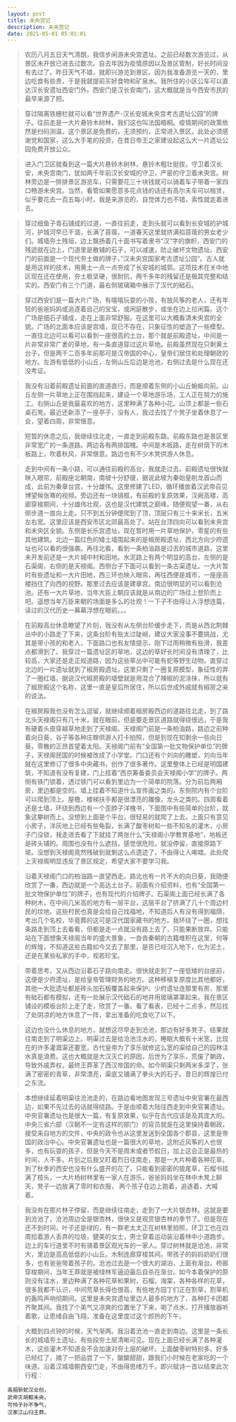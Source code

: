 ```yaml
---
layout: post
title: 未央宫记
description: 未央宫记
date: 2021-05-01 05:01:01
---
```


>  农历八月五日天气清朗，我信步闲游未央宫遗址。之前已经数次游览过，从景区未开放已进去过数次。自去年因为疫情原因以及景区管制，好长时间没有去过了。昨日天气不错，就即兴游览到景区。因为我准备游览一天的，里边吃食有些贵，于是我就提前买好食物和矿泉水。我所住的小区公车可以直达汉长安遗址西安门外。西安门是汉长安南门，这大概就是当今西安市民的最早来源了把。

>  穿过隔离铁栅栏就可以看“世界遗产-汉长安城未央宫考古遗址公园”的牌子。往前走是一大片悬铃木树林，我们这也叫法国梧桐。疫情期间的政策依然是扫码测温，这个景区是免费的，无须预约，正常进入景区。此处必须感谢党和国家，这么大手笔的投资，在昔日帝王之家建设起这么大一片遗址公园免费开放公众。

>  进入门卫区就看到这一篇大片悬铃木树林，悬铃木粗壮挺拔，守卫着汉长安，未央宫南门，犹如两千年前汉长安城的守卫，严密的守卫着未央宫。树林旁边是一排排景区游览车，只需要花三十块钱就可以骑着车子带着一家四口畅游未央宫。当然，看管如果愿意多花点钱的话还有高尔夫车可以租赁，似乎要花去一百五每小时，我是来游览的，自觉体力也不错，索性就走着进去。

>  穿过细鱼子青石铺成的过道，一直往前走，走到头就可以看到长安城的护城河，护城河早已干涸，长满了苜蓿，一道春天这里就挤满掐苜蓿的男女老少们。城墙夯土残垣，边上飘扬着几十面书写着隶书“汉“字的旗帜，西安门的残迹就在边上，门道里是散铺的石子，可以减速，防止破坏文物遗址。西安门的前面是一个现代夯土做的牌子，”汉未央宫国家考古遗址公园”。古人就是用这样的技术，用黄土一点一点夯成了长安城的城郭。这项技术在关中地区现在还在使用，夯土极坚硬，很耐抗，两千多年的残留还是极其完整和结实的。西安门有三个门道，最右侧玻璃箱中展示了汉代的础石。


>  穿过西安们是一篇大片广场，有嘻嘻玩耍的小孩，有放风筝的老人，还有年轻的爸爸妈妈或追逐着自己的宝宝，或闲庭散步，或坐在边上拉闲篇。这个广场是细石子铺成，走在上面非常舒服。在这里可以大概看清未央宫的全貌。广场的北面本应该是宫墙，现已不存在，只象征性的塑造了一些模型。一直往北边可以看可以看到一座很高的土台，那个就是前殿遗址，中间是一片非常非常广袤的草地，有一条直道穿过这片草地。前殿虽然现在只剩黄土台子，但是两千二百多年前那可是汉帝国的中心，皇帝们居住和处理朝政的地方。左游有低低的小山丘，左侧山丘后边是沧池，右侧过去是什么现在还没考证。

>  我没有沿着前殿遗址前面的直道直行，而是顺着东侧的小山丘蜿蜒向前。山丘左侧一片草地上正在围挡起来，建设一个草地游乐场，工人正在努力的施工。右侧山丘是我最喜欢的地方，这里种满了各种小花。山顶上都是一些石桌石凳。最近还新添了一座亭子，没有人，我过去找了个凳子坐着休息了一会，望着四周，非常惬意。

>  短暂的休息之后，我继续往北走，一直走到前殿东路。前殿东路也是景区里非常宽广的一条道路。两边各有两排国槐。中间是木板路，走在树荫下的木板路上，吹着秋风，非常惬意。路边也有不少木凳供游人休息。

>  走到中间有一条小路，可以通往前殿的高台，我就走过去。前殿遗址很快就映入眼帘，前殿座北朝南，南坡十分舒缓，据说此坡为秦始皇削龙首山而成，此前为秦章台宫，十分雄伟。这里修建了LED，循环播放着汉武帝召见博望候张骞的视频。旁边还有一块镜框，有前殿的复原效果，汉阙高楼，高廊穿梭期间，十分雄伟壮观，这也是汉代建筑之巅峰。随便观望一番，从右侧步道一直向上走。只不到五分钟便爬到了顶，顶层只有三十来米长，五米左右宽。这里应该是西安市区北郊最高处了。站在台顶四向可以看到未央宫和未央区全貌。东侧是长乐宫遗址，现在暂时用一片草地保护，零星的有些其他建筑。北边一篇红色的矮土墙围起来的是椒房殿遗址，西北方向少府遗址也可以看的很强袭。再往北看，看到一条柏油路是过去的城市道路，这里未开发前还是一大片城中村和田地。水泥路上有两个明显的高台，左侧的是石渠阁，右侧的是天禄阁。西侧台子下面可以看到一条古渠遗址。一大片暂时有些遗址和一大片田地，西三环也映入眼帘，再往西便是城市，一座座高楼挡住了向西的视野。那里过去应该是建章宫。南边很明显的可以看到沧池。还有一大片草地，当年大臣上朝应该就是从南边的广场往上登阶而上吧。遥想当年万臣来朝的场面是多么的壮观！一下子不由得让人浮想连篇，读过的汉代历史一幕幕浮想在眼前。。。

>  在前殿高台休息瞭望了片刻，我没有从左侧台阶缓步走下，而是从西北荆棘丛中的小路走了下来，这条台阶有些太过陡峭，建议大家没事不要挑战，尤其是带小孩的和老人，下面路口也有友情提示，刚下过雨稍微有些滑，我差点都滑到了。我穿过一篇遗址区的草地，这边的草好长时间没有清理了，比较高，大家还是走正规道路，因为这些草丛中可能有蛇等野生动物。直穿过北边的一片遗址就到了椒房殿遗址。这里只剩了一圈复原模型，象征性的弄了一圈红墙，据说汉代椒房殿的墙壁就是用混合了辣椒的泥涂抹，所以就有了椒房殿这个名称，这里一直是皇后所居住，所以后世成外戚就有椒房之亲的说法。

>  在椒房殿我也没有怎么逗留，就继续顺着椒房殿西边的道路往北走，到了路北头天禄阁只有几十米，就在眼前，但是要走景区道路就得绕很远，于是我有硬着头皮穿越草地走到了天禄阁。天禄阁门前是一条柏油路，路边之前种着向日葵，谷子等各种庄稼供游人打卡拍照，但是到现在知剩余一些向日葵，零散的正昂首望着太阳。天禄阁门前有“全国第一批文物保护单位”的牌子，天禄阁民国的时候被改成了小学堂。门口还有个刘向的雕塑，刘向当年就在这里修订了很多中央藏书，创作了很多著作。这里整体上已经是明国建筑，不知道有没有复建，门上挂着“西京筹备委员会天禄阁小学”的牌子。两侧有铁门锁着，透过铁门可以看到里边为一个简单的院落。分为前后两厢房，里边都是空的。墙上挂着不知道什么宣传画之类的。东侧院内有个台阶可以爬到顶上。屋檐，楼梯扶手都是很漂亮的雕像，龙头之类的。四周看着还是土墙，环绕到西边有一个歪脖子洋槐书，下面图中有些简单的台阶，就象这攀树而上。没想到上面是个平台，很轻易的就爬了上去。上面只有意见小房子，洋灰地上已经有些龟裂，长满了酸枣树和一些不知名的灌木，小房子门没锁，我走进去看了下就挂了两张什么“天禄阁小学教育基地”，地板还是砖头铺的。周围也没有什么遮挡，感觉很危险，就没停留，直接原路下坡。没想到天禄阁竟然残破到就剩这么点遗迹了，不由得让人唏嘘。此处爬上天禄阁明显违反了景区规定，希望大家不要学习我。

>  沿着天禄阁门口的柏油路一直望西走。路北也有一片不大的向日葵，我随便欣赏了一番，西边就是一个高达土台子。前面有介绍资料，也有“全国第一批文物保护单位”的牌子，也有现代的介绍牌子。石渠阁上面已经长满了各种树木，在中间几米高的地方有一层平台，这层平台了挤满了几十个周边村民的坟地。这些村民也真是会给自己找福地，不知道后人有没有得到福荫，考出几个名校，毕竟葬的这可是汉代国家藏书的地方。我环绕了一圈，想找条路走到顶上去看看，但都是走一点就没有路上去了，只能果断放弃。只能站在下面想象天禄阁当年的盛大景象，一沓沓秦朝的古籍堆积在这里，何等的辉煌，不知道这些古籍如今又去了那里，是否已经沉入地下，化为泥土，还是在某些私家的手中，视若珍宝。

>  带着思考，又从西边沿着石子路向南走。很快就走到了一座低矮的台座前，这便是少府遗址，是给皇帝管理财务的地方。这种移植复原度比其他都好，其他一大批遗址都是砖头加石板覆盖起来保护。少府遗址连那里有房，那里有础石都有模拟，还有一处展示汉代础石的地井用玻璃罩罩起来。我在景区铺设的模板台阶上走了走，欣赏了一番。看了看表，已经十二点多，然后找了处阴凉的地方休息了一阵，拿出准备的吃食吃了以下。

>  这边也没什么休息的地方，就想这尽早走到沧池，那边有好多凳子。结果就往南走到了明渠边上。明渠过去是给沧池注水的，睡眠大概有十米宽，比现在的许多灌溉渠还要宽，古代皇帝为了享乐就修这么宽的渠给自己的园林注水真是浪费。这也大概就是大汉灭亡的原因，后世为了享乐，荒废了朝政，导致外戚弄权，最终王莽革了西汉帝国的命。如今明渠只剩两米多深了，张满了密密的青草，非常漂亮，渠底又铺满了拳头大的石子。昔日的辉煌已付之东流。

>  本想继续延着明渠往沧池走的，在路边看地图发现三号遗址中央官署在最西边，如果不先过去的话就得绕路。于是由顺着大陆往西走到中央官署遗址。中央官署遗址也是很大一篇，有复原效果，似乎在古代应该是及其庞大的。中央三省六部（汉朝不一定有这样的部门）的官员就是在这里操持着朝政，接受来自地方的文件，中央的政令也从这里发送到全国各个郡县，这里是帝国的政治中心。中央官署遗址也是一篇很大的草地，这附近风筝的人也很多，也有玩耍的孩子，但是今天不是周末或者节假日，加上这会正是最热的时间，人不多。片刻之后我又盯着烈日往南走，那是一大片种着各种花草。到了秋季的西安也没有什么盛开的花了，只能看到密密的狼尾草，石榴书挂满了枝头，一大片杨树林里有一家人在游乐，爸爸妈妈坐在林中木凳上聊天，凳子一边放满了零时和衣服，
两个孩子在边上跑着，追逐着，大喊着。

>  我没有在那片林子停留，而是继续往南走，走到了一大片银杏林。这就是要到沧池了，沧池周边全是银杏林，很快又是观赏银杏林的季节了。但是现在还不到时间，叶子还是绿的，有一群老太太正在树林里拍照，环卫工也在四周拾着游人丢弃的垃圾，健美的女士，男士穿着运动装沿着林中小道跑步。边上的车行道里不时有骑着景区观光车的一家人。穿过树林就是沧池，非常大，里边是高高低低的小山丘。木制连廊穿梭其间。带孩子的妈妈奶奶们很多，也有爸爸带着孩子的。沧池过去是一个很大的湖泊，上面有渐台。桥廊穿梭期间，当年王莽就是被绿林军逼迫最后自杀在渐台。如今本着保护的原则没有注水，里边种满了各种花草和果树，石榴，海棠，各种各样的花草，很多我都不认识，中间荒草长得也很高，有些地方园丁们正在割草，割草机的轰鸣声响彻期间。这里是未央宫遗址里边人最多的地方了，各种打卡团都齐聚其间。我找了个美气又凉爽的位置坐了下来，喝了点水，打开播放器听着歌，让思绪自由飞翔，准备在这里度过这个颜热的下午。

>  大概到四点钟的时候，天气渐两。我沿着沧池一直走到南边。这里是一条长长的城墙夯土遗址。有些段夯土层清晰可见。现在上面已经长满了各种灌木，这些灌木不知道会不会加速对夯土层的破坏。上面酸枣树特别多。好多已经红了，摘了一把品尝了一下，酸酸甜甜，跟我们小时候在老家吃的一个味道。沿着汉城墙朝西安门走，不由得思绪万千。即兴赋诗一首以结束此次行程：

```
高祖斩蛇汉业创，
武帝灭胡都未央。
可怜子孙不争气，
汉家江山归王莽。
```
